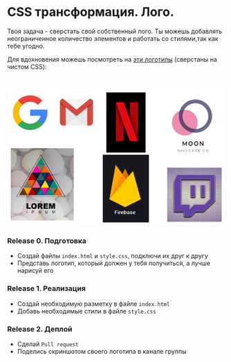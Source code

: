 # CSS трансформация. Лого.

Твоя задача - сверстать свой собственный лого.
Ты можешь добавлять неограниченное количество элементов и работать со стилями,так как тебе угодно.

Для вдохновения можешь посмотреть на [эти логотипы](https://freefrontend.com/css-logos/) (сверстаны на чистом CSS):
<h1 align="center"><img src="logos.png" /></h1>


### Release 0. Подготовка
- Создай файлы `index.html` и `style.css`, подключи их друг к другу
- Представь логотип, который должен у тебя получиться, а лучше нарисуй его

### Release 1. Реализация
- Создай необходимую разметку в файле `index.html`
- Добавь необходимые стили в файле `style.css`

### Release 2. Деплой
- Сделай `Pull request`
- Поделись скриншотом своего логотипа в канале группы
